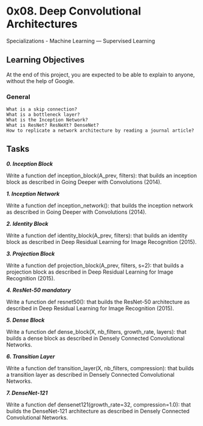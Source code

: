 # 0x08. Deep Convolutional Architectures
Specializations - Machine Learning ― Supervised Learning


## Learning Objectives
At the end of this project, you are expected to be able to explain to anyone, without the help of Google.

### General
```
What is a skip connection?
What is a bottleneck layer?
What is the Inception Network?
What is ResNet? ResNeXt? DenseNet?
How to replicate a network architecture by reading a journal article?
```

## Tasks

***0. Inception Block***

Write a function def inception_block(A_prev, filters): that builds an inception block as described in Going Deeper with Convolutions (2014).

***1. Inception Network***

Write a function def inception_network(): that builds the inception network as described in Going Deeper with Convolutions (2014).

***2. Identity Block***

Write a function def identity_block(A_prev, filters): that builds an identity block as described in Deep Residual Learning for Image Recognition (2015).

***3. Projection Block***

Write a function def projection_block(A_prev, filters, s=2): that builds a projection block as described in Deep Residual Learning for Image Recognition (2015).

***4. ResNet-50 mandatory***

Write a function def resnet50(): that builds the ResNet-50 architecture as described in Deep Residual Learning for Image Recognition (2015).

***5. Dense Block***

Write a function def dense_block(X, nb_filters, growth_rate, layers): that builds a dense block as described in Densely Connected Convolutional Networks.

***6. Transition Layer***

Write a function def transition_layer(X, nb_filters, compression): that builds a transition layer as described in Densely Connected Convolutional Networks.

***7. DenseNet-121***

Write a function def densenet121(growth_rate=32, compression=1.0): that builds the DenseNet-121 architecture as described in Densely Connected Convolutional Networks.